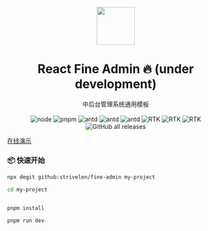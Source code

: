 <p align="center">
  <a href="https://strivelen.github.io/fine-admin/">
    <img width="88" src="https://strivelen.github.io/fine-admin/logo128.png">
  </a>
</p>
<h1 align="center">React Fine Admin 🔥 (under development)</h1>

<div align="center">中后台管理系统通用模板</div>

<div align="center">
<br />
<img alt="node" src="https://img.shields.io/badge/Node-%3E%3D16.x-green">
<img alt="pnpm" src="https://img.shields.io/badge/pnpm-v7.14.0-blue">
<img alt="antd" src="https://img.shields.io/badge/antd-v5.x-brightgreen" />
<img alt="antd" src="https://img.shields.io/badge/pro--components-^2.3.35-1890ff" />
<img alt="antd" src="https://img.shields.io/badge/react--router--rom-v6.x-brightgreen" />
<img alt="RTK" src="https://img.shields.io/static/v1?label=&message=redux toolkit&color=blueviolet"/>
<img alt="RTK" src="https://img.shields.io/static/v1?label=&message=ahooks&color=yellow"/>
<img alt="RTK" src="https://img.shields.io/static/v1?label=&message=axios&color=informational"/>
<img alt="GitHub all releases" src="https://img.shields.io/github/downloads/strivelen/fine-admin/total">
</div>

[在线演示](https://strivelen.github.io/fine-admin/)

### 📦 快速开始

```sh
npx degit github:strivelen/fine-admin my-project

cd my-project


pnpm install

pnpm run dev
```
